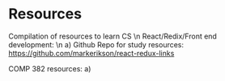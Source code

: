 # Resources
Compilation of resources to learn CS \n
React/Redix/Front end development: \n
a) Github Repo for study resources: https://github.com/markerikson/react-redux-links

COMP 382 resources:
a)
